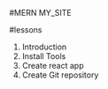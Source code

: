 #MERN MY_SITE

#lessons

1. Introduction
2. Install Tools
3. Create react app
4. Create Git repository
